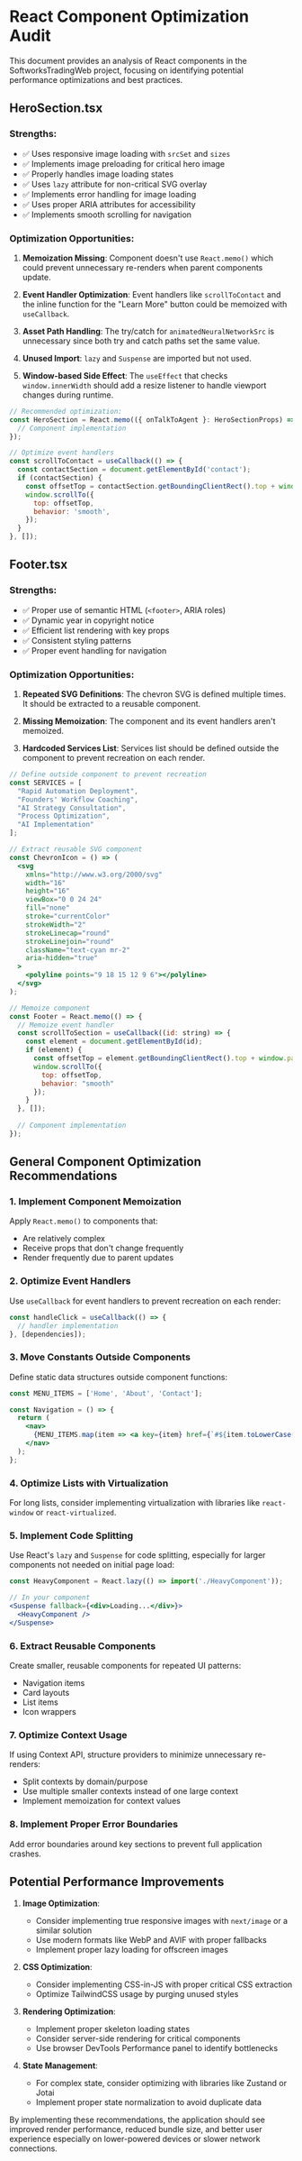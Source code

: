 # React Component Optimization Audit

This document provides an analysis of React components in the SoftworksTradingWeb project, focusing on identifying potential performance optimizations and best practices.

## HeroSection.tsx

### Strengths:
- ✅ Uses responsive image loading with `srcSet` and `sizes`
- ✅ Implements image preloading for critical hero image
- ✅ Properly handles image loading states
- ✅ Uses `lazy` attribute for non-critical SVG overlay
- ✅ Implements error handling for image loading
- ✅ Uses proper ARIA attributes for accessibility
- ✅ Implements smooth scrolling for navigation

### Optimization Opportunities:
1. **Memoization Missing**: Component doesn't use `React.memo()` which could prevent unnecessary re-renders when parent components update.

2. **Event Handler Optimization**: Event handlers like `scrollToContact` and the inline function for the "Learn More" button could be memoized with `useCallback`.

3. **Asset Path Handling**: The try/catch for `animatedNeuralNetworkSrc` is unnecessary since both try and catch paths set the same value.

4. **Unused Import**: `lazy` and `Suspense` are imported but not used.

5. **Window-based Side Effect**: The `useEffect` that checks `window.innerWidth` should add a resize listener to handle viewport changes during runtime.

```jsx
// Recommended optimization:
const HeroSection = React.memo(({ onTalkToAgent }: HeroSectionProps) => {
  // Component implementation
});

// Optimize event handlers
const scrollToContact = useCallback(() => {
  const contactSection = document.getElementById('contact');
  if (contactSection) {
    const offsetTop = contactSection.getBoundingClientRect().top + window.pageYOffset - 80;
    window.scrollTo({
      top: offsetTop,
      behavior: 'smooth',
    });
  }
}, []);
```

## Footer.tsx

### Strengths:
- ✅ Proper use of semantic HTML (`<footer>`, ARIA roles)
- ✅ Dynamic year in copyright notice
- ✅ Efficient list rendering with key props
- ✅ Consistent styling patterns
- ✅ Proper event handling for navigation

### Optimization Opportunities:
1. **Repeated SVG Definitions**: The chevron SVG is defined multiple times. It should be extracted to a reusable component.

2. **Missing Memoization**: The component and its event handlers aren't memoized.

3. **Hardcoded Services List**: Services list should be defined outside the component to prevent recreation on each render.

```jsx
// Define outside component to prevent recreation
const SERVICES = [
  "Rapid Automation Deployment", 
  "Founders' Workflow Coaching", 
  "AI Strategy Consultation", 
  "Process Optimization", 
  "AI Implementation"
];

// Extract reusable SVG component
const ChevronIcon = () => (
  <svg
    xmlns="http://www.w3.org/2000/svg"
    width="16"
    height="16"
    viewBox="0 0 24 24"
    fill="none"
    stroke="currentColor"
    strokeWidth="2"
    strokeLinecap="round"
    strokeLinejoin="round"
    className="text-cyan mr-2"
    aria-hidden="true"
  >
    <polyline points="9 18 15 12 9 6"></polyline>
  </svg>
);

// Memoize component
const Footer = React.memo(() => {
  // Memoize event handler
  const scrollToSection = useCallback((id: string) => {
    const element = document.getElementById(id);
    if (element) {
      const offsetTop = element.getBoundingClientRect().top + window.pageYOffset - 80;
      window.scrollTo({
        top: offsetTop,
        behavior: "smooth"
      });
    }
  }, []);
  
  // Component implementation
});
```

## General Component Optimization Recommendations

### 1. Implement Component Memoization
Apply `React.memo()` to components that:
- Are relatively complex
- Receive props that don't change frequently
- Render frequently due to parent updates

### 2. Optimize Event Handlers
Use `useCallback` for event handlers to prevent recreation on each render:
```jsx
const handleClick = useCallback(() => {
  // handler implementation
}, [dependencies]);
```

### 3. Move Constants Outside Components
Define static data structures outside component functions:
```jsx
const MENU_ITEMS = ['Home', 'About', 'Contact'];

const Navigation = () => {
  return (
    <nav>
      {MENU_ITEMS.map(item => <a key={item} href={`#${item.toLowerCase()}`}>{item}</a>)}
    </nav>
  );
};
```

### 4. Optimize Lists with Virtualization
For long lists, consider implementing virtualization with libraries like `react-window` or `react-virtualized`.

### 5. Implement Code Splitting
Use React's `lazy` and `Suspense` for code splitting, especially for larger components not needed on initial page load:
```jsx
const HeavyComponent = React.lazy(() => import('./HeavyComponent'));

// In your component
<Suspense fallback={<div>Loading...</div>}>
  <HeavyComponent />
</Suspense>
```

### 6. Extract Reusable Components
Create smaller, reusable components for repeated UI patterns:
- Navigation items
- Card layouts
- List items
- Icon wrappers

### 7. Optimize Context Usage
If using Context API, structure providers to minimize unnecessary re-renders:
- Split contexts by domain/purpose
- Use multiple smaller contexts instead of one large context
- Implement memoization for context values

### 8. Implement Proper Error Boundaries
Add error boundaries around key sections to prevent full application crashes.

## Potential Performance Improvements

1. **Image Optimization**:
   - Consider implementing true responsive images with `next/image` or a similar solution
   - Use modern formats like WebP and AVIF with proper fallbacks
   - Implement proper lazy loading for offscreen images

2. **CSS Optimization**:
   - Consider implementing CSS-in-JS with proper critical CSS extraction
   - Optimize TailwindCSS usage by purging unused styles

3. **Rendering Optimization**:
   - Implement proper skeleton loading states
   - Consider server-side rendering for critical components
   - Use browser DevTools Performance panel to identify bottlenecks

4. **State Management**:
   - For complex state, consider optimizing with libraries like Zustand or Jotai
   - Implement proper state normalization to avoid duplicate data

By implementing these recommendations, the application should see improved render performance, reduced bundle size, and better user experience especially on lower-powered devices or slower network connections.